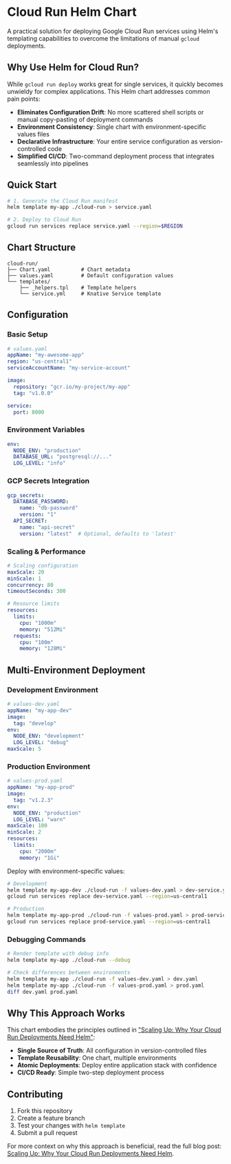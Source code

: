 # Cloud Run Helm Chart

A practical solution for deploying Google Cloud Run services using Helm's templating capabilities to overcome the limitations of manual `gcloud` deployments.

## Why Use Helm for Cloud Run?

While `gcloud run deploy` works great for single services, it quickly becomes unwieldy for complex applications. This Helm chart addresses common pain points:

- **Eliminates Configuration Drift**: No more scattered shell scripts or manual copy-pasting of deployment commands
- **Environment Consistency**: Single chart with environment-specific values files
- **Declarative Infrastructure**: Your entire service configuration as version-controlled code
- **Simplified CI/CD**: Two-command deployment process that integrates seamlessly into pipelines

## Quick Start

```bash
# 1. Generate the Cloud Run manifest
helm template my-app ./cloud-run > service.yaml

# 2. Deploy to Cloud Run
gcloud run services replace service.yaml --region=$REGION
```

## Chart Structure

```
cloud-run/
├── Chart.yaml          # Chart metadata
├── values.yaml         # Default configuration values
└── templates/
    ├── _helpers.tpl    # Template helpers
    └── service.yml     # Knative Service template
```

## Configuration

### Basic Setup

```yaml
# values.yaml
appName: "my-awesome-app"
region: "us-central1"
serviceAccountName: "my-service-account"

image:
  repository: "gcr.io/my-project/my-app"
  tag: "v1.0.0"

service:
  port: 8000
```

### Environment Variables

```yaml
env:
  NODE_ENV: "production"
  DATABASE_URL: "postgresql://..."
  LOG_LEVEL: "info"
```

### GCP Secrets Integration

```yaml
gcp_secrets:
  DATABASE_PASSWORD:
    name: "db-password"
    version: "1"
  API_SECRET:
    name: "api-secret"
    version: "latest"  # Optional, defaults to 'latest'
```

### Scaling & Performance

```yaml
# Scaling configuration
maxScale: 20
minScale: 1
concurrency: 80
timeoutSeconds: 300

# Resource limits
resources:
  limits:
    cpu: "1000m"
    memory: "512Mi"
  requests:
    cpu: "100m"
    memory: "128Mi"
```

## Multi-Environment Deployment

### Development Environment

```yaml
# values-dev.yaml
appName: "my-app-dev"
image:
  tag: "develop"
env:
  NODE_ENV: "development"
  LOG_LEVEL: "debug"
maxScale: 5
```

### Production Environment

```yaml
# values-prod.yaml
appName: "my-app-prod"
image:
  tag: "v1.2.3"
env:
  NODE_ENV: "production"
  LOG_LEVEL: "warn"
maxScale: 100
minScale: 2
resources:
  limits:
    cpu: "2000m"
    memory: "1Gi"
```

Deploy with environment-specific values:

```bash
# Development
helm template my-app-dev ./cloud-run -f values-dev.yaml > dev-service.yaml
gcloud run services replace dev-service.yaml --region=us-central1

# Production
helm template my-app-prod ./cloud-run -f values-prod.yaml > prod-service.yaml
gcloud run services replace prod-service.yaml --region=us-central1
```

### Debugging Commands

```bash
# Render template with debug info
helm template my-app ./cloud-run --debug

# Check differences between environments
helm template my-app ./cloud-run -f values-dev.yaml > dev.yaml
helm template my-app ./cloud-run -f values-prod.yaml > prod.yaml
diff dev.yaml prod.yaml
```


## Why This Approach Works

This chart embodies the principles outlined in ["Scaling Up: Why Your Cloud Run Deployments Need Helm"](https://stamak.github.io/2025/09/21/CloudRunAndHelm.html):

- **Single Source of Truth**: All configuration in version-controlled files
- **Template Reusability**: One chart, multiple environments
- **Atomic Deployments**: Deploy entire application stack with confidence
- **CI/CD Ready**: Simple two-step deployment process

## Contributing

1. Fork this repository
2. Create a feature branch
3. Test your changes with `helm template`
4. Submit a pull request

For more context on why this approach is beneficial, read the full blog post: [Scaling Up: Why Your Cloud Run Deployments Need Helm](https://stamak.github.io/2025/09/21/CloudRunAndHelm.html).
